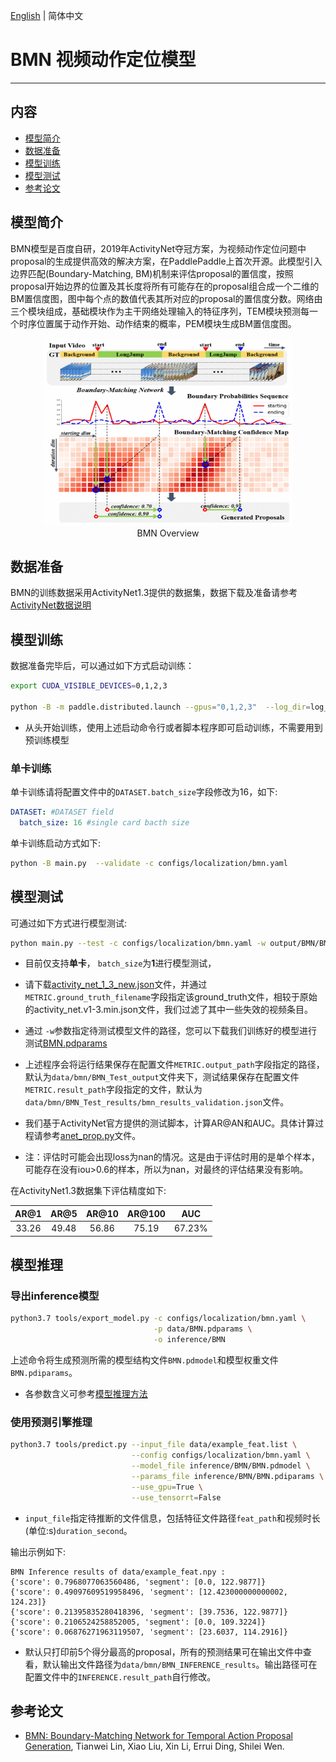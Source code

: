 [English](../../../en/model_zoo/localization/bmn.md) | 简体中文

# BMN 视频动作定位模型

---
## 内容

- [模型简介](#模型简介)
- [数据准备](#数据准备)
- [模型训练](#模型训练)
- [模型测试](#模型测试)
- [参考论文](#参考论文)


## 模型简介

BMN模型是百度自研，2019年ActivityNet夺冠方案，为视频动作定位问题中proposal的生成提供高效的解决方案，在PaddlePaddle上首次开源。此模型引入边界匹配(Boundary-Matching, BM)机制来评估proposal的置信度，按照proposal开始边界的位置及其长度将所有可能存在的proposal组合成一个二维的BM置信度图，图中每个点的数值代表其所对应的proposal的置信度分数。网络由三个模块组成，基础模块作为主干网络处理输入的特征序列，TEM模块预测每一个时序位置属于动作开始、动作结束的概率，PEM模块生成BM置信度图。

<p align="center">
<img src="../../../images/BMN.png" height=300 width=400 hspace='10'/> <br />
BMN Overview
</p>

## 数据准备

BMN的训练数据采用ActivityNet1.3提供的数据集，数据下载及准备请参考[ActivityNet数据说明](../../dataset/ActivityNet.md)

## 模型训练

数据准备完毕后，可以通过如下方式启动训练：

```bash
export CUDA_VISIBLE_DEVICES=0,1,2,3

python -B -m paddle.distributed.launch --gpus="0,1,2,3"  --log_dir=log_bmn main.py  --validate -c configs/localization/bmn.yaml
```

- 从头开始训练，使用上述启动命令行或者脚本程序即可启动训练，不需要用到预训练模型

### 单卡训练

单卡训练请将配置文件中的`DATASET.batch_size`字段修改为16，如下:

```yaml
DATASET: #DATASET field
  batch_size: 16 #single card bacth size
```

单卡训练启动方式如下:

```bash
python -B main.py  --validate -c configs/localization/bmn.yaml
```


## 模型测试

可通过如下方式进行模型测试:

```bash
python main.py --test -c configs/localization/bmn.yaml -w output/BMN/BMN_epoch_00009.pdparams -o DATASET.batch_size=1
```

- 目前仅支持**单卡**， `batch_size`为**1**进行模型测试，

-  请下载[activity\_net\_1\_3\_new.json](https://paddlemodels.bj.bcebos.com/video_detection/activity_net_1_3_new.json)文件，并通过`METRIC.ground_truth_filename`字段指定该ground_truth文件，相较于原始的activity\_net.v1-3.min.json文件，我们过滤了其中一些失效的视频条目。

- 通过 `-w`参数指定待测试模型文件的路径，您可以下载我们训练好的模型进行测试[BMN.pdparams](https://videotag.bj.bcebos.com/PaddleVideo/BMN/BMN.pdparams)

- 上述程序会将运行结果保存在配置文件`METRIC.output_path`字段指定的路径，默认为`data/bmn/BMN_Test_output`文件夹下，测试结果保存在配置文件`METRIC.result_path`字段指定的文件，默认为`data/bmn/BMN_Test_results/bmn_results_validation.json`文件。

- 我们基于ActivityNet官方提供的测试脚本，计算AR@AN和AUC。具体计算过程请参考[anet_prop.py](https://github.com/PaddlePaddle/PaddleVideo/blob/main/paddlevideo/metrics/ActivityNet/anet_prop.py)文件。

- 注：评估时可能会出现loss为nan的情况。这是由于评估时用的是单个样本，可能存在没有iou>0.6的样本，所以为nan，对最终的评估结果没有影响。

在ActivityNet1.3数据集下评估精度如下:

| AR@1 | AR@5 | AR@10 | AR@100 | AUC |
| :---: | :---: | :---: | :---: | :---: |
| 33.26 | 49.48 | 56.86 | 75.19 | 67.23% |


## 模型推理

### 导出inference模型

```bash
python3.7 tools/export_model.py -c configs/localization/bmn.yaml \
                                -p data/BMN.pdparams \
                                -o inference/BMN
```

上述命令将生成预测所需的模型结构文件`BMN.pdmodel`和模型权重文件`BMN.pdiparams`。

- 各参数含义可参考[模型推理方法](https://github.com/PaddlePaddle/PaddleVideo/blob/release/2.0/docs/zh-CN/start.md#2-%E6%A8%A1%E5%9E%8B%E6%8E%A8%E7%90%86)

### 使用预测引擎推理

```bash
python3.7 tools/predict.py --input_file data/example_feat.list \
                           --config configs/localization/bmn.yaml \
                           --model_file inference/BMN/BMN.pdmodel \
                           --params_file inference/BMN/BMN.pdiparams \
                           --use_gpu=True \
                           --use_tensorrt=False
```

- `input_file`指定待推断的文件信息，包括特征文件路径`feat_path`和视频时长(单位:s)`duration_second`。

输出示例如下:

```
BMN Inference results of data/example_feat.npy :
{'score': 0.7968077063560486, 'segment': [0.0, 122.9877]}
{'score': 0.49097609519958496, 'segment': [12.423000000000002, 124.23]}
{'score': 0.21395835280418396, 'segment': [39.7536, 122.9877]}
{'score': 0.2106524258852005, 'segment': [0.0, 109.3224]}
{'score': 0.06876271963119507, 'segment': [23.6037, 114.2916]}
```

- 默认只打印前5个得分最高的proposal，所有的预测结果可在输出文件中查看，默认输出文件路径为`data/bmn/BMN_INFERENCE_results`。输出路径可在配置文件中的`INFERENCE.result_path`自行修改。

## 参考论文

- [BMN: Boundary-Matching Network for Temporal Action Proposal Generation](https://arxiv.org/abs/1907.09702), Tianwei Lin, Xiao Liu, Xin Li, Errui Ding, Shilei Wen.
